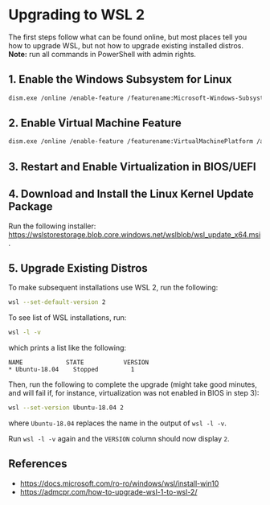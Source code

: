 # Upgrading to WSL 2

The first steps follow what can be found online, but most places tell you how to upgrade WSL, but not how to upgrade existing installed distros. **Note:** run all commands in PowerShell with admin rights. 

## 1. Enable the Windows Subsystem for Linux

```bash
dism.exe /online /enable-feature /featurename:Microsoft-Windows-Subsystem-Linux /all /norestart
```

## 2. Enable Virtual Machine Feature

```bash
dism.exe /online /enable-feature /featurename:VirtualMachinePlatform /all /norestart
```

## 3. Restart and Enable Virtualization in BIOS/UEFI

## 4. Download and Install the Linux Kernel Update Package

Run the following installer: https://wslstorestorage.blob.core.windows.net/wslblob/wsl_update_x64.msi.

## 5. Upgrade Existing Distros

To make subsequent installations use WSL 2, run the following:

```bash
wsl --set-default-version 2
```

To see list of WSL installations, run:

```bash
wsl -l -v
```

which prints a list like the following:

```text
NAME            STATE           VERSION
* Ubuntu-18.04    Stopped         1
```

Then, run the following to complete the upgrade (might take good minutes, and will fail if, for instance, virtualization was not enabled in BIOS in step 3):

```bash
wsl --set-version Ubuntu-18.04 2
```

where `Ubuntu-18.04` replaces the name in the output of `wsl -l -v`.

Run `wsl -l -v` again and the `VERSION` column should now display `2`.

## References

* https://docs.microsoft.com/ro-ro/windows/wsl/install-win10
* https://admcpr.com/how-to-upgrade-wsl-1-to-wsl-2/
